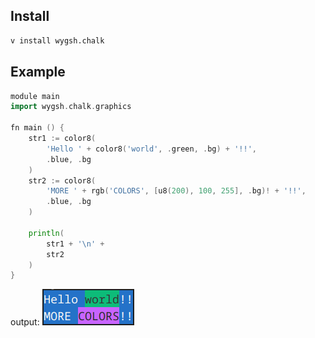 ## Install

```bash
v install wygsh.chalk
```

## Example

```go
module main
import wygsh.chalk.graphics

fn main () {
	str1 := color8(
		'Hello ' + color8('world', .green, .bg) + '!!',
		.blue, .bg
	)
	str2 := color8(
		'MORE ' + rgb('COLORS', [u8(200), 100, 255], .bg)! + '!!',
		.blue, .bg
	)

	println(
		str1 + '\n' +
		str2
	)
}
```
output:
![](docs/assets/ex_out.png)